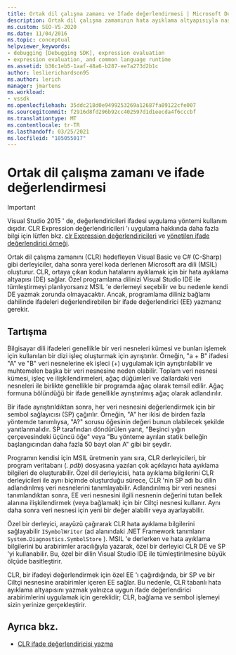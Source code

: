 ```yaml
---
title: Ortak dil çalışma zamanı ve Ifade değerlendirmesi | Microsoft Docs
description: Ortak dil çalışma zamanının hata ayıklama altyapısıyla nasıl etkileşime gireceğini ve özel bir programlama dilinin Visual Studio IDE ile nasıl tümleştirileceğini öğrenin.
ms.custom: SEO-VS-2020
ms.date: 11/04/2016
ms.topic: conceptual
helpviewer_keywords:
- debugging [Debugging SDK], expression evaluation
- expression evaluation, and common language runtime
ms.assetid: b36c1eb5-1aaf-48a6-b287-ee7a273d2b1c
author: leslierichardson95
ms.author: lerich
manager: jmartens
ms.workload:
- vssdk
ms.openlocfilehash: 35ddc218d0e9499253269a12687fa89122cfe007
ms.sourcegitcommit: f2916d8fd296b92cc402597d1d1eecda4f6cccbf
ms.translationtype: MT
ms.contentlocale: tr-TR
ms.lasthandoff: 03/25/2021
ms.locfileid: "105055017"
---
```

# <a name="common-language-runtime-and-expression-evaluation"></a>Ortak dil çalışma zamanı ve ifade değerlendirmesi
> [!IMPORTANT]
> Visual Studio 2015 ' de, değerlendiricileri ifadesi uygulama yöntemi kullanım dışıdır. CLR Expression değerlendiricileri 'ı uygulama hakkında daha fazla bilgi için lütfen bkz. [clr Expression değerlendiricileri](https://github.com/Microsoft/ConcordExtensibilitySamples/wiki/CLR-Expression-Evaluators) ve [yönetilen ifade değerlendirici örneği](https://github.com/Microsoft/ConcordExtensibilitySamples/wiki/Managed-Expression-Evaluator-Sample).

 Ortak dil çalışma zamanını (CLR) hedefleyen Visual Basic ve C# (C-Sharp) gibi derleyiciler, daha sonra yerel koda derlenen Microsoft ara dili (MSIL) oluşturur. CLR, ortaya çıkan kodun hatalarını ayıklamak için bir hata ayıklama altyapısı (DE) sağlar. Özel programlama dilinizi Visual Studio IDE ile tümleştirmeyi planlıyorsanız MSIL 'e derlemeyi seçebilir ve bu nedenle kendi DE yazmak zorunda olmayacaktır. Ancak, programlama diliniz bağlamı dahilinde ifadeleri değerlendirebilen bir ifade değerlendirici (EE) yazmanız gerekir.

## <a name="discussion"></a>Tartışma
 Bilgisayar dili ifadeleri genellikle bir veri nesneleri kümesi ve bunları işlemek için kullanılan bir dizi işleç oluşturmak için ayrıştırılır. Örneğin, "a + B" ifadesi "A" ve "B" veri nesnelerine ek işleci (+) uygulamak için ayrıştırılabilir ve muhtemelen başka bir veri nesnesine neden olabilir. Toplam veri nesnesi kümesi, işleç ve ilişkilendirmeleri, ağaç düğümleri ve dallardaki veri nesneleri ile birlikte genellikle bir programda ağaç olarak temsil edilir. Ağaç formuna bölündüğü bir ifade genellikle ayrıştırılmış ağaç olarak adlandırılır.

 Bir ifade ayrıştırıldıktan sonra, her veri nesnesini değerlendirmek için bir sembol sağlayıcısı (SP) çağırılır. Örneğin, "A" her ikisi de birden fazla yöntemde tanımlıysa, "A?" sorusu öğesinin değeri bunun olabilecek şekilde yanıtlanmalıdır. SP tarafından döndürülen yanıt, "Beşinci yığın çerçevesindeki üçüncü öğe" veya "Bu yönteme ayrılan statik belleğin başlangıcından daha fazla 50 bayt olan A" gibi bir şeydir.

 Programın kendisi için MSIL üretmenin yanı sıra, CLR derleyicileri, bir program veritabanı (*. pdb*) dosyasına yazılan çok açıklayıcı hata ayıklama bilgileri de oluşturabilir. Özel dil derleyicisi, hata ayıklama bilgilerini CLR derleyicileri ile aynı biçimde oluşturduğu sürece, CLR 'nin SP adı bu dilin adlandırılmış veri nesnelerini tanımlayabilir. Adlandırılmış bir veri nesnesi tanımlandıktan sonra, EE veri nesnesini ilgili nesnenin değerini tutan bellek alanına ilişkilendirmek (veya bağlamak) için bir Ciltçi nesnesi kullanır. Aynı daha sonra veri nesnesi için yeni bir değer alabilir veya ayarlayabilir.

 Özel bir derleyici, arayüzü çağırarak CLR hata ayıklama bilgilerini sağlayabilir `ISymbolWriter` (ad alanındaki .NET Framework tanımlanır `System.Diagnostics.SymbolStore` ). MSIL 'e derlerken ve hata ayıklama bilgilerini bu arabirimler aracılığıyla yazarak, özel bir derleyici CLR DE ve SP 'yi kullanabilir. Bu, özel bir dilin Visual Studio IDE ile tümleştirilmesine büyük ölçüde basitleştirir.

 CLR, bir ifadeyi değerlendirmek için özel EE 'ı çağırdığında, bir SP ve bir Ciltçi nesnesine arabirimler içeren EE sağlar. Bu nedenle, CLR tabanlı hata ayıklama altyapısını yazmak yalnızca uygun ifade değerlendirici arabirimlerini uygulamak için gereklidir; CLR, bağlama ve sembol işlemeyi sizin yerinize gerçekleştirir.

## <a name="see-also"></a>Ayrıca bkz.
- [CLR ifade değerlendiricisi yazma](../../extensibility/debugger/writing-a-common-language-runtime-expression-evaluator.md)
